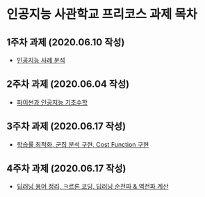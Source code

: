 인공지능 사관학교 프리코스 과제 목차 
==============================
1주차 과제 (2020.06.10 작성)
------------------------------
* [인공지능 사례 분석](https://github.com/Deplim/DevNote/blob/master/AI_%EA%B4%91%EC%A3%BC_Online_%EA%B3%BC%EC%A0%9C/1%EC%A3%BC%EC%B0%A8%EA%B3%BC%EC%A0%9C.ipynb)

2주차 과제 (2020.06.04 작성)
------------------------------
* [파이썬과 인공지능 기초수학](https://nbviewer.jupyter.org/github/Deplim/DevNote/blob/master/AI_%EA%B4%91%EC%A3%BC_Online_%EA%B3%BC%EC%A0%9C/2%E1%84%8C%E1%85%AE%E1%84%8E%E1%85%A1%E1%84%80%E1%85%AA%E1%84%8C%E1%85%A6.ipynb)

3주차 과제 (2020.06.17 작성)
-----------------------------
* [학습률 최적화, 군집 분석 구현, Cost Function 구현](https://github.com/Deplim/DevNote/blob/master/AI_%EA%B4%91%EC%A3%BC_Online_%EA%B3%BC%EC%A0%9C/3%EC%A3%BC%EC%B0%A8_%EA%B3%BC%EC%A0%9C.ipynb)

4주차 과제 (2020.06.17 작성)
-----------------------------
* [딥러닝 용어 정리, ㅋ르론 코딩, 딥러닝 순전파 & 역전파 계산](https://github.com/Deplim/DevNote/blob/master/AI_%EA%B4%91%EC%A3%BC_Online_%EA%B3%BC%EC%A0%9C/4%EC%A3%BC%EC%B0%A8_%EA%B3%BC%EC%A0%9C.ipynb)
